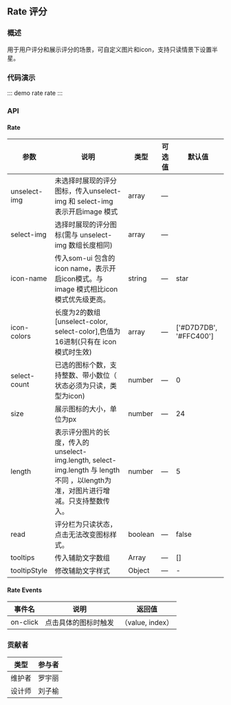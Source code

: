 ## Rate 评分

### 概述

用于用户评分和展示评分的场景，可自定义图片和icon，支持只读情景下设置半星。

### 代码演示

::: demo rate
rate
:::

### API

#### Rate
| 参数      | 说明          | 类型      | 可选值                           | 默认值  |
|---------- |-------------- |---------- |--------------------------------  |-------- |
| unselect-img | 未选择时展现的评分图标，传入unselect-img 和 select-img 表示开启image 模式 | array | — |  |
| select-img | 选择时展现的评分图标(需与 unselect-img 数组长度相同) | array | — |  |
| icon-name | 传入som-ui 包含的icon name，表示开启icon模式。与image 模式相比icon 模式优先级更高。 | string | — | star |
| icon-colors |  长度为2的数组 [unselect-color, select-color],色值为16进制(只有在 icon 模式时生效) | array | — | ['#D7D7DB', '#FFC400'] |
| select-count | 已选的图标个数，支持整数、带小数位（ 状态必须为只读，类型为icon)| number | — | 0 |
| size | 展示图标的大小，单位为px | number | — | 24 |
| length | 表示评分图片的长度，传入的 unselect-img.length, select-img.length 与 length 不同 ，以length为准，对图片进行增减。只支持整数传入。 | number | — | 5 |
| read | 评分栏为只读状态，点击无法改变图标样式。 | boolean | — | false |
| tooltips | 传入辅助文字数组 | Array | — | [] |
| tooltipStyle | 修改辅助文字样式 | Object | — | - |

#### Rate Events
| 事件名      | 说明          | 返回值                           |
|---------- |-------------- |--------------------------------  |
| on-click | 点击具体的图标时触发 | （value, index） |

### 贡献者
| 类型       | 参与者                          |
|---------- |--------------------------------  |
| 维护者 | 罗宇丽 |
| 设计师 | 刘子榆 |